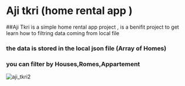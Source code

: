 # Aji tkri (home rental app )
##Aji Tkri is a simple home rental app project , is a benifit project to get learn how to filtring data coming from local file
### the data is stored in the local json file (Array of Homes)
### you can filter by Houses,Romes,Appartement 

![aji_tkri2](https://user-images.githubusercontent.com/92827404/182799265-51a05b33-ff7a-40f8-be23-049427ddf497.png)
